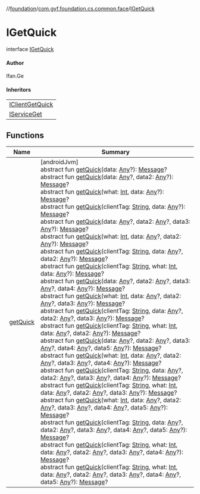 //[foundation](../../../index.md)/[com.gyf.foundation.cs.common.face](../index.md)/[IGetQuick](index.md)

# IGetQuick

interface [IGetQuick](index.md)

#### Author

Ifan.Ge

#### Inheritors

| |
|---|
| [IClientGetQuick](../../com.gyf.foundation.cs.common.client.face/-i-client-get-quick/index.md) |
| [IServiceGet](../../com.gyf.foundation.cs.common.service.face/-i-service-get/index.md) |

## Functions

| Name | Summary |
|---|---|
| [getQuick](get-quick.md) | [androidJvm]<br>abstract fun [getQuick](get-quick.md)(data: [Any](https://kotlinlang.org/api/core/kotlin-stdlib/kotlin/-any/index.html)?): [Message](https://developer.android.com/reference/kotlin/android/os/Message.html)?<br>abstract fun [getQuick](get-quick.md)(data: [Any](https://kotlinlang.org/api/core/kotlin-stdlib/kotlin/-any/index.html)?, data2: [Any](https://kotlinlang.org/api/core/kotlin-stdlib/kotlin/-any/index.html)?): [Message](https://developer.android.com/reference/kotlin/android/os/Message.html)?<br>abstract fun [getQuick](get-quick.md)(what: [Int](https://kotlinlang.org/api/core/kotlin-stdlib/kotlin/-int/index.html), data: [Any](https://kotlinlang.org/api/core/kotlin-stdlib/kotlin/-any/index.html)?): [Message](https://developer.android.com/reference/kotlin/android/os/Message.html)?<br>abstract fun [getQuick](get-quick.md)(clientTag: [String](https://kotlinlang.org/api/core/kotlin-stdlib/kotlin/-string/index.html), data: [Any](https://kotlinlang.org/api/core/kotlin-stdlib/kotlin/-any/index.html)?): [Message](https://developer.android.com/reference/kotlin/android/os/Message.html)?<br>abstract fun [getQuick](get-quick.md)(data: [Any](https://kotlinlang.org/api/core/kotlin-stdlib/kotlin/-any/index.html)?, data2: [Any](https://kotlinlang.org/api/core/kotlin-stdlib/kotlin/-any/index.html)?, data3: [Any](https://kotlinlang.org/api/core/kotlin-stdlib/kotlin/-any/index.html)?): [Message](https://developer.android.com/reference/kotlin/android/os/Message.html)?<br>abstract fun [getQuick](get-quick.md)(what: [Int](https://kotlinlang.org/api/core/kotlin-stdlib/kotlin/-int/index.html), data: [Any](https://kotlinlang.org/api/core/kotlin-stdlib/kotlin/-any/index.html)?, data2: [Any](https://kotlinlang.org/api/core/kotlin-stdlib/kotlin/-any/index.html)?): [Message](https://developer.android.com/reference/kotlin/android/os/Message.html)?<br>abstract fun [getQuick](get-quick.md)(clientTag: [String](https://kotlinlang.org/api/core/kotlin-stdlib/kotlin/-string/index.html), data: [Any](https://kotlinlang.org/api/core/kotlin-stdlib/kotlin/-any/index.html)?, data2: [Any](https://kotlinlang.org/api/core/kotlin-stdlib/kotlin/-any/index.html)?): [Message](https://developer.android.com/reference/kotlin/android/os/Message.html)?<br>abstract fun [getQuick](get-quick.md)(clientTag: [String](https://kotlinlang.org/api/core/kotlin-stdlib/kotlin/-string/index.html), what: [Int](https://kotlinlang.org/api/core/kotlin-stdlib/kotlin/-int/index.html), data: [Any](https://kotlinlang.org/api/core/kotlin-stdlib/kotlin/-any/index.html)?): [Message](https://developer.android.com/reference/kotlin/android/os/Message.html)?<br>abstract fun [getQuick](get-quick.md)(data: [Any](https://kotlinlang.org/api/core/kotlin-stdlib/kotlin/-any/index.html)?, data2: [Any](https://kotlinlang.org/api/core/kotlin-stdlib/kotlin/-any/index.html)?, data3: [Any](https://kotlinlang.org/api/core/kotlin-stdlib/kotlin/-any/index.html)?, data4: [Any](https://kotlinlang.org/api/core/kotlin-stdlib/kotlin/-any/index.html)?): [Message](https://developer.android.com/reference/kotlin/android/os/Message.html)?<br>abstract fun [getQuick](get-quick.md)(what: [Int](https://kotlinlang.org/api/core/kotlin-stdlib/kotlin/-int/index.html), data: [Any](https://kotlinlang.org/api/core/kotlin-stdlib/kotlin/-any/index.html)?, data2: [Any](https://kotlinlang.org/api/core/kotlin-stdlib/kotlin/-any/index.html)?, data3: [Any](https://kotlinlang.org/api/core/kotlin-stdlib/kotlin/-any/index.html)?): [Message](https://developer.android.com/reference/kotlin/android/os/Message.html)?<br>abstract fun [getQuick](get-quick.md)(clientTag: [String](https://kotlinlang.org/api/core/kotlin-stdlib/kotlin/-string/index.html), data: [Any](https://kotlinlang.org/api/core/kotlin-stdlib/kotlin/-any/index.html)?, data2: [Any](https://kotlinlang.org/api/core/kotlin-stdlib/kotlin/-any/index.html)?, data3: [Any](https://kotlinlang.org/api/core/kotlin-stdlib/kotlin/-any/index.html)?): [Message](https://developer.android.com/reference/kotlin/android/os/Message.html)?<br>abstract fun [getQuick](get-quick.md)(clientTag: [String](https://kotlinlang.org/api/core/kotlin-stdlib/kotlin/-string/index.html), what: [Int](https://kotlinlang.org/api/core/kotlin-stdlib/kotlin/-int/index.html), data: [Any](https://kotlinlang.org/api/core/kotlin-stdlib/kotlin/-any/index.html)?, data2: [Any](https://kotlinlang.org/api/core/kotlin-stdlib/kotlin/-any/index.html)?): [Message](https://developer.android.com/reference/kotlin/android/os/Message.html)?<br>abstract fun [getQuick](get-quick.md)(data: [Any](https://kotlinlang.org/api/core/kotlin-stdlib/kotlin/-any/index.html)?, data2: [Any](https://kotlinlang.org/api/core/kotlin-stdlib/kotlin/-any/index.html)?, data3: [Any](https://kotlinlang.org/api/core/kotlin-stdlib/kotlin/-any/index.html)?, data4: [Any](https://kotlinlang.org/api/core/kotlin-stdlib/kotlin/-any/index.html)?, data5: [Any](https://kotlinlang.org/api/core/kotlin-stdlib/kotlin/-any/index.html)?): [Message](https://developer.android.com/reference/kotlin/android/os/Message.html)?<br>abstract fun [getQuick](get-quick.md)(what: [Int](https://kotlinlang.org/api/core/kotlin-stdlib/kotlin/-int/index.html), data: [Any](https://kotlinlang.org/api/core/kotlin-stdlib/kotlin/-any/index.html)?, data2: [Any](https://kotlinlang.org/api/core/kotlin-stdlib/kotlin/-any/index.html)?, data3: [Any](https://kotlinlang.org/api/core/kotlin-stdlib/kotlin/-any/index.html)?, data4: [Any](https://kotlinlang.org/api/core/kotlin-stdlib/kotlin/-any/index.html)?): [Message](https://developer.android.com/reference/kotlin/android/os/Message.html)?<br>abstract fun [getQuick](get-quick.md)(clientTag: [String](https://kotlinlang.org/api/core/kotlin-stdlib/kotlin/-string/index.html), data: [Any](https://kotlinlang.org/api/core/kotlin-stdlib/kotlin/-any/index.html)?, data2: [Any](https://kotlinlang.org/api/core/kotlin-stdlib/kotlin/-any/index.html)?, data3: [Any](https://kotlinlang.org/api/core/kotlin-stdlib/kotlin/-any/index.html)?, data4: [Any](https://kotlinlang.org/api/core/kotlin-stdlib/kotlin/-any/index.html)?): [Message](https://developer.android.com/reference/kotlin/android/os/Message.html)?<br>abstract fun [getQuick](get-quick.md)(clientTag: [String](https://kotlinlang.org/api/core/kotlin-stdlib/kotlin/-string/index.html), what: [Int](https://kotlinlang.org/api/core/kotlin-stdlib/kotlin/-int/index.html), data: [Any](https://kotlinlang.org/api/core/kotlin-stdlib/kotlin/-any/index.html)?, data2: [Any](https://kotlinlang.org/api/core/kotlin-stdlib/kotlin/-any/index.html)?, data3: [Any](https://kotlinlang.org/api/core/kotlin-stdlib/kotlin/-any/index.html)?): [Message](https://developer.android.com/reference/kotlin/android/os/Message.html)?<br>abstract fun [getQuick](get-quick.md)(what: [Int](https://kotlinlang.org/api/core/kotlin-stdlib/kotlin/-int/index.html), data: [Any](https://kotlinlang.org/api/core/kotlin-stdlib/kotlin/-any/index.html)?, data2: [Any](https://kotlinlang.org/api/core/kotlin-stdlib/kotlin/-any/index.html)?, data3: [Any](https://kotlinlang.org/api/core/kotlin-stdlib/kotlin/-any/index.html)?, data4: [Any](https://kotlinlang.org/api/core/kotlin-stdlib/kotlin/-any/index.html)?, data5: [Any](https://kotlinlang.org/api/core/kotlin-stdlib/kotlin/-any/index.html)?): [Message](https://developer.android.com/reference/kotlin/android/os/Message.html)?<br>abstract fun [getQuick](get-quick.md)(clientTag: [String](https://kotlinlang.org/api/core/kotlin-stdlib/kotlin/-string/index.html), data: [Any](https://kotlinlang.org/api/core/kotlin-stdlib/kotlin/-any/index.html)?, data2: [Any](https://kotlinlang.org/api/core/kotlin-stdlib/kotlin/-any/index.html)?, data3: [Any](https://kotlinlang.org/api/core/kotlin-stdlib/kotlin/-any/index.html)?, data4: [Any](https://kotlinlang.org/api/core/kotlin-stdlib/kotlin/-any/index.html)?, data5: [Any](https://kotlinlang.org/api/core/kotlin-stdlib/kotlin/-any/index.html)?): [Message](https://developer.android.com/reference/kotlin/android/os/Message.html)?<br>abstract fun [getQuick](get-quick.md)(clientTag: [String](https://kotlinlang.org/api/core/kotlin-stdlib/kotlin/-string/index.html), what: [Int](https://kotlinlang.org/api/core/kotlin-stdlib/kotlin/-int/index.html), data: [Any](https://kotlinlang.org/api/core/kotlin-stdlib/kotlin/-any/index.html)?, data2: [Any](https://kotlinlang.org/api/core/kotlin-stdlib/kotlin/-any/index.html)?, data3: [Any](https://kotlinlang.org/api/core/kotlin-stdlib/kotlin/-any/index.html)?, data4: [Any](https://kotlinlang.org/api/core/kotlin-stdlib/kotlin/-any/index.html)?): [Message](https://developer.android.com/reference/kotlin/android/os/Message.html)?<br>abstract fun [getQuick](get-quick.md)(clientTag: [String](https://kotlinlang.org/api/core/kotlin-stdlib/kotlin/-string/index.html), what: [Int](https://kotlinlang.org/api/core/kotlin-stdlib/kotlin/-int/index.html), data: [Any](https://kotlinlang.org/api/core/kotlin-stdlib/kotlin/-any/index.html)?, data2: [Any](https://kotlinlang.org/api/core/kotlin-stdlib/kotlin/-any/index.html)?, data3: [Any](https://kotlinlang.org/api/core/kotlin-stdlib/kotlin/-any/index.html)?, data4: [Any](https://kotlinlang.org/api/core/kotlin-stdlib/kotlin/-any/index.html)?, data5: [Any](https://kotlinlang.org/api/core/kotlin-stdlib/kotlin/-any/index.html)?): [Message](https://developer.android.com/reference/kotlin/android/os/Message.html)? |